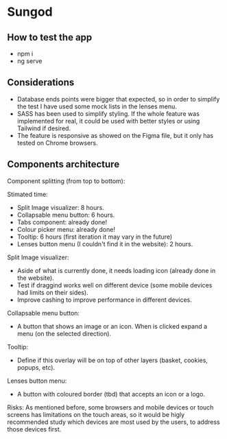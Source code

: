 # Sungod

## How to test the app

- npm i
- ng serve

## Considerations

- Database ends points were bigger that expected, so in order to simplify the test I have used some mock lists in the lenses menu.
- SASS has been used to simplify styling. If the whole feature was implemented for real, it could be used with better styles or using Tailwind if desired.
- The feature is responsive as showed on the Figma file, but it only has tested on Chrome browsers.

## Components architecture

Component splitting (from top to bottom):

Stimated time:

- Split Image visualizer: 8 hours.
- Collapsable menu button: 6 hours.
- Tabs component: already done!
- Colour picker menu: already done!
- Tooltip: 6 hours (first iteration it may vary in the future)
- Lenses button menu (I couldn't find it in the website): 2 hours.

Split Image visualizer:

- Aside of what is currently done, it needs loading icon (already done in the website).
- Test if draggind works well on different device (some mobile devices had limits on their sides).
- Improve cashing to improve performance in different devices.

Collapsable menu button:

- A button that shows an image or an icon. When is clicked expand a menu (on the selected direction).

Tooltip:

- Define if this overlay will be on top of other layers (basket, cookies, popups, etc).

Lenses button menu:

- A button with coloured border (tbd) that accepts an icon or a logo.

Risks:
As mentioned before, some browsers and mobile devices or touch screens has limitations on the touch areas,
so it would be higly recommended study which devices are most used by the users, to address those devices first.
